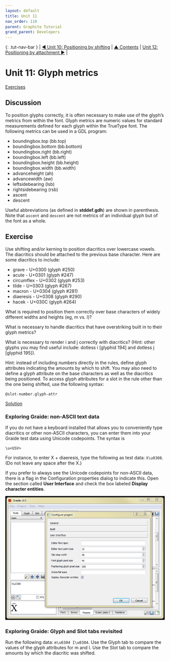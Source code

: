 ```yaml
---
layout: default
title: Unit 11
nav_order: 110
parent: Graphite Tutorial
grand_parent: Developers
---
```


{: .tut-nav-bar }
|  [&#x25C0; Unit 10: Positioning by shifting](graide_tutorial10) | [&#x25B2; Contents](../graide_tutorial#contents) | [Unit 12: Positioning by attachment &#x25B6;](graide_tutorial12) |

# Unit 11: Glyph metrics

[Exercises](graide_tutorial11#exercise)

## Discussion

To position glyphs correctly, it is often necessary to make use of the glyph’s metrics from within the font. Glyph metrics are numeric values for standard measurements defined for each glyph within the TrueType font. The following metrics can be used in a GDL program:

* boundingbox.top (bb.top)
* boundingbox.bottom (bb.bottom)
* boundingbox.right (bb.right)
* boundingbox.left (bb.left)
* boundingbox.height (bb.height)
* boundingbox.width (bb.width)
* advanceheight (ah)
* advancewidth (aw)
* leftsidebearing (lsb)
* rightsidebearing (rsb)
* ascent
* descent

Useful abbreviations (as defined in **stddef.gdh**) are shown in parenthesis. Note that `ascent` and `descent` are not metrics of an individual glyph but of the font as a whole.

## Exercise

Use shifting and/or kerning to position diacritics over lowercase vowels. The diacritics should be attached to the previous base character. Here are some diacritics to include:

* grave -  U+0300 (glyph #250)
* acute -  U+0301 (glyph #247)
* circumflex -  U+0302 (glyph #253)
* tilde -  U+0303 (glyph #267)
* macron -  U+0304 (glyph #281)
* diaeresis -  U+0308 (glyph #290)
* hacek -  U+030C (glyph #264)

What is required to position them correctly over base characters of widely different widths and heights (eg, m vs. l)?

What is necessary to handle diacritics that have overstriking built in to their glyph metrics?

What is necessary to render i and j correctly with diacritics? (Hint: other glyphs you may find useful include: dotless i [glyphid 194] and dotless j [glyphid 195]).

Hint: instead of including numbers directly in the rules, define glyph attributes indicating the amounts by which to shift. You may also need to define a glyph attribute on the base characters as well as the diacritics being positioned. To access glyph attributes for a slot in the rule other than the one being shifted, use the following syntax:

```
@slot-number.glyph-attr
```

[Solution](graphite_tut_solutions#exercise-11)

### Exploring Graide: non-ASCII text data

If you do not have a keyboard installed that allows you to conveniently type diacritics or other non-ASCII characters, you can enter them into your Graide test data using Unicode codepoints. The syntax is

```
\u<USV>
```

For instance, to enter X + diaeresis, type the following as test data: `X\u0308`. (Do not leave any space after the X.)

If you prefer to always see the Unicode codepoints for non-ASCII data, there is a flag in the Configuration properties dialog to indicate this. Open the section called **User Interface** and check the box labeled **Display character entities**.

![Entering non-ASCII text data](../assets/images/graide11_1_nonAsciiText.png)

### Exploring Graide: Glyph and Slot tabs revisited

Run the following data: `m\u0304 I\u0304`. Use the Glyph tab to compare the values of the glyph attributes for m and I. Use the Slot tab to compare the amounts by which the diacritic was shifted.
